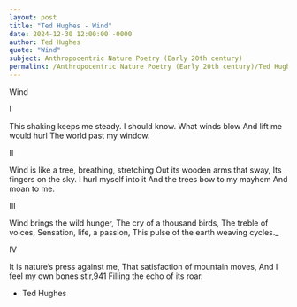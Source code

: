 ```yaml
---
layout: post
title: "Ted Hughes - Wind"
date: 2024-12-30 12:00:00 -0000
author: Ted Hughes
quote: "Wind"
subject: Anthropocentric Nature Poetry (Early 20th century)
permalink: /Anthropocentric Nature Poetry (Early 20th century)/Ted Hughes/Ted Hughes - Wind
---
```


Wind

I

This shaking keeps me steady.
I should know. What winds blow
And lift me would hurl
The world past my window.

II

Wind is like a tree, breathing, stretching
Out its wooden arms that sway,
Its fingers on the sky.
I hurl myself into it
And the trees bow to my mayhem
And moan to me.

III

Wind brings the wild hunger,
The cry of a thousand birds,
The treble of voices,
Sensation, life, a passion,
This pulse of the earth weaving cycles._

IV

It is nature’s press against me,
That satisfaction of mountain moves,
And I feel my own bones stir,941
Filling the echo of its roar.

- Ted Hughes
